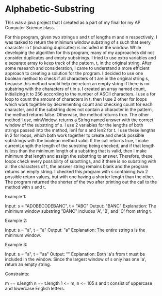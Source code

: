 # Alphabetic-Substring
This was a java project that I created as a part of my final for my AP Computer Science class.

For this program, given two strings s and t of lengths m and n respectively, I was tasked to return the minimum window substring of s such that every character in t (including duplicates) is included in the window. While developing the algorithm for this program, many of my approaches did not consider duplicates and empty substrings. I tried to use extra variables and a separate array to keep track of the pattern, t, in the original string. After some research and consideration, I came to understand a more efficient approach to creating a solution for the program. I decided to use one boolean method to check if all characters of t are in the original string s, because this method would help me return an empty string if there is no substring with the characters of t in s. I created an array named count, initializing it to 256 according to the number of ASCII characters. I use a for loop to count the amount of characters in t, then I use 2 other for loops which work together by decrementing count and checking count for each character, and if the substring does not contain a character in the pattern, the method returns false. Otherwise, the method returns true. The other method I use, minWindow, returns a String named answer with the correct window of the substring of s. I use 2 variables for the lengths of both strings passed into the method, len1 for s and len2 for t. I use these lengths in 2 for loops, which both work together to create and check possible substrings with the boolean method valid. If the call returns true, I make currentLength the length of the substring being checked, and if that length is less than the minimum length of a substring that is valid, then I make minimum that length and assign the substring to answer. Therefore, these loops check every possibility of substrings, and if there is no substring with all the characters of t, the answer string remains blank and the program returns an empty string. I checked this program with s containing two 2 possible return values, but with one having a shorter length than the other. The program returned the shorter of the two after printing out the call to the method with s and t.

Example 1:

Input: s = "ADOBECODEBANC", t = "ABC"
Output: "BANC"
Explanation: The minimum window substring "BANC" includes 'A', 'B', and 'C' from string t.

Example 2:

Input: s = "a", t = "a"
Output: "a"
Explanation: The entire string s is the minimum window.

Example 3:

Input: s = "a", t = "aa"
Output: ""
Explanation: Both 'a's from t must be included in the window.
Since the largest window of s only has one 'a', return an empty string.
 
Constraints:

m == s.length
n == t.length
1 <= m, n <= 105
s and t consist of uppercase and lowercase English letters.

